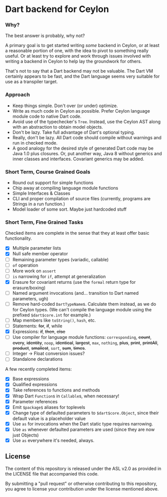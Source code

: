 # Dart backend for Ceylon

### Why?

The best answer is probably, why not?

A primary goal is to get started writing *some* backend in Ceylon, or at least
a reasonable portion of one, with the idea to pivot to something really useful.
Or at least try to explore and work through issues involved with writing a
backend in Ceylon to help lay the groundwork for others.

That's not to say that a Dart backend may not be valuable. The Dart VM
certainly appears to be fast, and the Dart language seems very suitable for use
as a transpiler target.

### Approach

- Keep things simple. Don't over (or under) optimize.
- Write as much code in Ceylon as possible. Prefer Ceylon language module code
  to native Dart code.
- Avoid use of the typechecker's `Tree`. Instead, use the Ceylon AST along with
  an abstraction to obtain model objects.
- Don't be lazy. Take full advantage of Dart's optional typing.
- Really, don't be lazy. All Dart code should compile without warnings and run
  in checked mode.
- A good analogy for the desired style of generated Dart code may be Java 1.0
  plus closures. Or, put another way, Java 8 without generics and inner classes
  and interfaces. Covariant generics may be added.

### Short Term, Course Grained Goals

- Round out support for simple functions
- Chip away at compiling language module functions
- Simple Interfaces & Classes
- CLI and proper compilation of source files (currently, programs are Strings
  in a run function.)
- Model loader of some sort. Maybe just hardcoded stuff

### Short Term, Fine Grained Tasks

Checked items are complete in the sense that they at least offer basic
functionality.

- [x] Multiple parameter lists
- [x] Null safe member operator
- [ ] Remaining parameter types (variadic, callable)
- [ ] `of` operation
- [ ] More work on `assert`
- [ ] `is` narrowing for `if`, attempt at generalization
- [x] Erasure for covariant returns (use the `formal` return type for erasure/boxing)
- [ ] Named argument invocations (and... transition to Dart named parameters, ugh)
- [ ] Remove hard-coded `DartTypeName`s. Calculate them instead, as we do for
  Ceylon types. (We can't compile the language module using the prefixed
  `$dart$core.int` for example.)
- [ ] Map members like `toString()`, `hash`, etc.
- [ ] Statements: ~~for~~, ~~if~~, while
- [x] Expressions: ~~if~~, ~~then~~, ~~else~~
- [ ] Use compiler for language module functions: `corresponding`, ~~count~~,
  ~~every~~, ~~identity~~, `noop`, ~~identical~~, ~~largest~~, `max`, `nothing`,
  ~~plus~~, ~~print~~, ~~printAll~~, ~~product~~, ~~smallest~~, `sort`, ~~sum~~,
  ~~times~~.
- [ ] Integer -> Float conversion issues?
- [ ] Standalone declarations

A few recently completed items:

- [x] Base expressions
- [x] Qualified expressions
- [x] Take references to functions and methods
- [x] Wrap Dart `Function`s in `Callable`s, when necessary!
- [x] Parameter references
- [x] Emit `$package$` aliases for toplevels
- [x] Change type of defaulted parameters to `$dart$core.Object`, since their
  default value is a placeholder value
- [x] Use `as` for invocations when the Dart static type requires narrowing.
- [x] Use `as` whenever defaulted parameters are used (since they are now just Objects)
- [x] Use `as` everywhere it's needed, always.

## License

The content of this repository is released under the ASL v2.0 as provided in
the LICENSE file that accompanied this code.

By submitting a "pull request" or otherwise contributing to this repository,
you agree to license your contribution under the license mentioned above.
